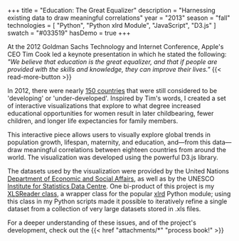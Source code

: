 +++
title = "Education: The Great Equalizer"
description = "Harnessing existing data to draw meaningful correlations"
year = "2013"
season = "fall"
technologies = [
  "Python",
  "Python xlrd Module",
  "JavaScript",
  "D3.js"
]
swatch = "#033519"
hasDemo = true
+++

At the 2012 Goldman Sachs Technology and Internet Conference, Apple's CEO Tim Cook led a keynote presentation in which he stated the following: _"We believe that education is the great equalizer, and that if people are provided with the skills and knowledge, they can improve their lives."_ {{< read-more-button >}}

In 2012, there were nearly [150 countries](https://www.google.com/#q=2012+World+Economic+Outlook+Report) that were still considered to be 'developing' or 'under-developed'. Inspired by Tim's words, I created a set of interactive visualizations that explore to what degree increased educational opportunities for women result in later childbearing, fewer children, and longer life expectancies for family members.

This interactive piece allows users to visually explore global trends in population growth, lifespan, maternity, and education, and—from this data—draw meaningful correlations between eighteen countries from around the world. The visualization was developed using the powerful D3.js library.

The datasets used by the visualization were provided by the United Nations [Department of Economic and Social Affairs](https://www.un.org/development/desa/en/), as well as by the UNESCO [Institute for Statistics Data Centre](http://uis.unesco.org/). One bi-product of this project is my [XLSReader class](https://github.com/MichaelZalla/XLSReader), a wrapper class for the popular [xlrd](https://pypi.python.org/pypi/xlrd/0.9.3) Python module; using this class in my Python scripts made it possible to iteratively refine a single dataset from a collection of very large datasets stored in .xls files.

For a deeper understanding of these issues, and of the project's development, check out the {{< href "attachments/*" "process book!" >}}
